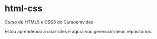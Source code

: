 # html-css
 Curso de HTML5 e CSS3 do Cursoemvideo

Estou aprendendo a criar sites e agora vou gerenciar meus repositorios.